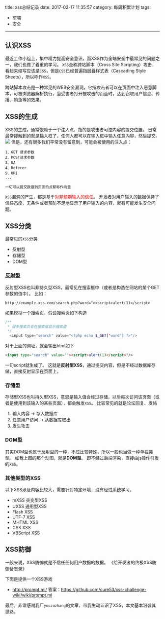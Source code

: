 title: xss总结记录
date: 2017-02-17 11:35:57
category: 每周积累计划
tags:
- 前端
- 安全
---

## 认识XSS
最近工作小组上，集中精力提高安全意识。而XSS作为全端安全中最常见的问题之一，我们也做了着重的学习。
`XSS`全称跨站脚本（Cross Site Scripting）攻击，看起来缩写应该是`CSS`，但是`CSS`已经普遍指层叠样式表（Cascading Style Sheets），所以呼作`XSS`。
<!-- more -->

跨站脚本攻击是一种常见的WEB安全漏洞，它指攻击者可以在页面中注入恶意脚本，可被浏览器解析执行，当受害者打开被攻击的页面时，达到窃取用户信息、传播、钓鱼等的效果。

## XSS的生成
XSS的生成，通常依赖于一个注入点，指的是攻击者可控内容的提交位置。
日常最常接触到的就是输入框了，任何人都可以在输入框中输入任意内容，然后提交。
![](http://p1.bqimg.com/567571/c3b31242629b55d6.gif)
但是，还有很多我们平常没有留意到，可能会被使用的注入点：
```vim
1、GET 请求参数
2、POST请求参数
3、UA
4、Referer
5、URI
...

一切可以提交数据到页面的点都称作向量
```

`XSS`漏洞的产生，都是基于<font color="red">对非预期输入的信任</font>。
开发者对用户输入的数据保持了信任态度，无条件或者预防不足地显示了用户输入的内容，就有可能发生安全问题。

## XSS分类
最常见的`XSS`分类

+ 反射型
+ 存储型
+ DOM型

### 反射型
反射型XSS也叫非持久型XSS，最常见在搜索框中（或者是构造在网站的某个GET参数的值中）。
比如：
```
http://example.xss.com/search.php?word="><script>alert(1)</script>
```

如果模拟一个搜索页，假设搜索页如下构造
```PHP
/**
 * 很多搜索页会在搜索框显示搜索值
 */
  <input type="search" value="<?php echo $_GET['word'] ?>"/>
```
对于上面的网址，就会输出html如下
```html
<input type="search" value=""><script>alert(1)</script>"/>
```
一句script就生成了。
这就是**反射型XSS**，通过提交内容，但是不经过数据库存储，直接反射显示在页面上。

### 存储型
存储型XSS也叫持久型XSS，意思是输入值会经过存储，以后每次访问该页面（或者是使用到该输入的某些页面），都会触发`XSS`。
比较常见的就是论坛回复、发帖

1. 输入内容 -> 存入数据库
2. 任意用户访问 -> 从数据库取出
3. 发生攻击

### DOM型

其实DOM型也属于反射型的一种，不过比较特殊，所以一般也当做一种单独类型。
如我上图的那个动图，就是**DOM型**。
即不经过后端渲染，直接由js操作引发的`XSS`。

### 其他类型的XSS
以下XSS涉及内容比较大，需要针对特定环境，没有经过系统学习。
+ mXSS 突变型XSS
+ UXSS 通用型XSS
+ Flash XSS
+ UTF-7 XSS
+ MHTML XSS
+ CSS XSS
+ VBScript XSS

## XSS防御
一般来说，XSS防御就是不信任任何用户数据的数据。
《给开发者的终极XSS防御备忘录》

下面是提供一个XSS游戏
+ http://prompt.ml/ 答案：https://github.com/cure53/xss-challenge-wiki/wiki/prompt.ml

最后，非常感谢我厂`youzuzhang`的文章，带我生动认识了XSS，本文基本沿袭其思路。
